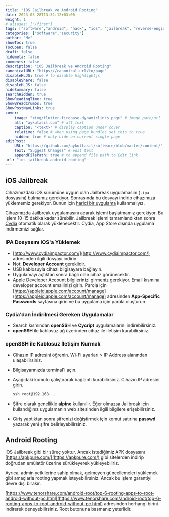 ```yaml
---
title: "iOS Jailbreak ve Android Rooting"
date: 2023-03-28T13:32:12+03:00
weight: 1
# aliases: ["/first"]
tags: ["software","android", "hack", "ios", "jailbreak", "reverse-engineering"]
categories: ["software","security"]
author: "Me"
showToc: true
TocOpen: false
draft: false
hidemeta: false
comments: false
description: "iOS Jailbreak ve Android Rooting"
canonicalURL: "https://canonical.url/to/page"
disableHLJS: true # to disable highlightjs
disableShare: false
disableHLJS: false
hideSummary: false
searchHidden: true
ShowReadingTime: true
ShowBreadCrumbs: true
ShowPostNavLinks: true
cover:
    image: "<img/flutter-firebase-dynamiclinks.png>" # image path/url
    alt: "aykutasil.com" # alt text
    caption: "<text>" # display caption under cover
    relative: false # when using page bundles set this to true
    hidden: true # only hide on current single page
editPost:
    URL: "https://github.com/aykuttasil/software/blob/master/content/"
    Text: "Suggest Changes" # edit text
    appendFilePath: true # to append file path to Edit link
url: "ios-jailbreak-android-rooting"
---
```


## iOS Jailbreak

Cihazımızdaki iOS sürümüne uygun olan Jailbreak uygulamasını (`.ipa` dosyasını) bulmamız gerekiyor. Sonrasında bu dosyayı indirip cihazımıza yüklememiz gerekiyor. Bunun için [harici bir uygulama](http://www.cydiaimpactor.com/) kullanmalıyız.

Cihazımızda Jailbreak uygulamasını açarak işlemi başlatmamız gerekiyor. Bu işlem 10-15 dakika kadar sürebilir. Jailbreak işlemi tamamlandıktan sonra [Cydia](https://www.cydiafree.com/) otomatik olarak yüklenecektir. Cydia, App Store dışında uygulama indirmemizi sağlar.

### IPA Dosyasını iOS'a Yüklemek

- [http://www.cydiaimpactor.com/](http://www.cydiaimpactor.com/) adresinden ilgili dosyayı indirin.
- Not: **Developer Account** gereklidir.
- USB kablosuyla cihazı bilgisayara bağlayın.
- Uygulamayı açtıktan sonra bağlı olan cihaz görünecektir.
- Apple Developer Account bilgilerinizi girmeniz gerekiyor. Email kısmına developer account emailinizi girin. Parola için [https://appleid.apple.com/account/manage](https://appleid.apple.com/account/manage) adresinden **App-Specific Passwords** sayfasına girin ve bu uygulama için parola oluşturun.

### Cydia'dan İndirilmesi Gereken Uygulamalar

- Search kısmından **openSSH** ve **Cycript** uygulamalarını indirebilirsiniz.
- **openSSH** ile kablosuz ağ üzerinden cihaz ile iletişim kurabilirsiniz.

### openSSH ile Kablosuz İletişim Kurmak

- Cihazın IP adresini öğrenin. Wi-Fi ayarları > IP Address alanından ulaşabilirsiniz.
- Bilgisayarınızda terminal'i açın.
- Aşağıdaki komutu çalıştırarak bağlantı kurabilirsiniz. Cihazın IP adresini girin.
    
    ```
    ssh root@192.168...
    ```
    
- Şifre olarak genellikle **alpine** kullanılır. Eğer olmazsa Jailbreak için kullandığınız uygulamanın web sitesinden ilgili bilgilere erişebilirsiniz.
- Giriş yaptıktan sonra şifrenizi değiştirmek için komut satırına **passwd** yazarak yeni şifre belirleyebilirsiniz.

## Android Rooting

iOS Jailbreak gibi bir süreç yoktur. Ancak istediğimiz APK dosyasını [https://apkpure.com/](https://apkpure.com/) gibi sitelerden indirip doğrudan emülatör üzerine sürükleyerek yükleyebiliriz.

Ayrıca, admin yetkilerine sahip olmak, gelmeyen güncellemeleri yüklemek gibi amaçlarla rooting yapmak isteyebilirsiniz. Ancak bu işlem garantiyi devre dışı bırakır.

[https://www.tenorshare.com/android-root/top-6-rooting-apps-to-root-android-without-pc.html](https://www.tenorshare.com/android-root/top-6-rooting-apps-to-root-android-without-pc.html) adresinden herhangi birini indirerek deneyebilirsiniz. Root butonuna basmanız yeterlidir.